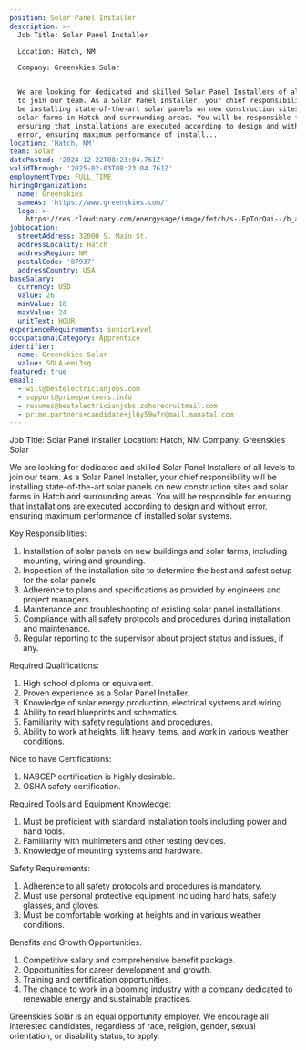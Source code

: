 ```yaml
---
position: Solar Panel Installer
description: >-
  Job Title: Solar Panel Installer

  Location: Hatch, NM

  Company: Greenskies Solar


  We are looking for dedicated and skilled Solar Panel Installers of all levels
  to join our team. As a Solar Panel Installer, your chief responsibility will
  be installing state-of-the-art solar panels on new construction sites and
  solar farms in Hatch and surrounding areas. You will be responsible for
  ensuring that installations are executed according to design and without
  error, ensuring maximum performance of install...
location: 'Hatch, NM'
team: Solar
datePosted: '2024-12-22T08:23:04.761Z'
validThrough: '2025-02-03T08:23:04.761Z'
employmentType: FULL_TIME
hiringOrganization:
  name: Greenskies
  sameAs: 'https://www.greenskies.com/'
  logo: >-
    https://res.cloudinary.com/energysage/image/fetch/s--EpTorQai--/b_auto,c_pad,f_auto,h_200,q_auto,w_200/https://es-media-prod.s3.amazonaws.com/media/supplier/logo/source/Greenskies_Clean_Focus_Company.jpg
jobLocation:
  streetAddress: 32000 S. Main St.
  addressLocality: Hatch
  addressRegion: NM
  postalCode: '87937'
  addressCountry: USA
baseSalary:
  currency: USD
  value: 26
  minValue: 18
  maxValue: 24
  unitText: HOUR
experienceRequirements: seniorLevel
occupationalCategory: Apprentice
identifier:
  name: Greenskies Solar
  value: SOLA-emi3sq
featured: true
email:
  - will@bestelectricianjobs.com
  - support@primepartners.info
  - resumes@bestelectricianjobs.zohorecruitmail.com
  - prime.partners+candidate+jl6y59w7r@mail.manatal.com
---
```




Job Title: Solar Panel Installer
Location: Hatch, NM
Company: Greenskies Solar

We are looking for dedicated and skilled Solar Panel Installers of all levels to join our team. As a Solar Panel Installer, your chief responsibility will be installing state-of-the-art solar panels on new construction sites and solar farms in Hatch and surrounding areas. You will be responsible for ensuring that installations are executed according to design and without error, ensuring maximum performance of installed solar systems.

Key Responsibilities:

1. Installation of solar panels on new buildings and solar farms, including mounting, wiring and grounding.
2. Inspection of the installation site to determine the best and safest setup for the solar panels.
3. Adherence to plans and specifications as provided by engineers and project managers.
4. Maintenance and troubleshooting of existing solar panel installations.
5. Compliance with all safety protocols and procedures during installation and maintenance.
6. Regular reporting to the supervisor about project status and issues, if any.

Required Qualifications:

1. High school diploma or equivalent.
2. Proven experience as a Solar Panel Installer.
3. Knowledge of solar energy production, electrical systems and wiring.
4. Ability to read blueprints and schematics.
5. Familiarity with safety regulations and procedures.
6. Ability to work at heights, lift heavy items, and work in various weather conditions.

Nice to have Certifications:

1. NABCEP certification is highly desirable.
2. OSHA safety certification.

Required Tools and Equipment Knowledge:

1. Must be proficient with standard installation tools including power and hand tools.
2. Familiarity with multimeters and other testing devices.
3. Knowledge of mounting systems and hardware.

Safety Requirements:

1. Adherence to all safety protocols and procedures is mandatory.
2. Must use personal protective equipment including hard hats, safety glasses, and gloves.
3. Must be comfortable working at heights and in various weather conditions.

Benefits and Growth Opportunities:

1. Competitive salary and comprehensive benefit package.
2. Opportunities for career development and growth.
3. Training and certification opportunities.
4. The chance to work in a booming industry with a company dedicated to renewable energy and sustainable practices.

Greenskies Solar is an equal opportunity employer. We encourage all interested candidates, regardless of race, religion, gender, sexual orientation, or disability status, to apply.

